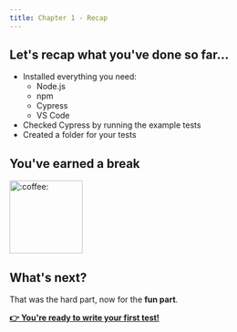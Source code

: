 ```yaml
---
title: Chapter 1 - Recap
---
```


## Let's recap what you've done so far...

- Installed everything you need:
  - Node.js
  - npm
  - Cypress
  - VS Code
- Checked Cypress by running the example tests
- Created a folder for your tests

## You've earned a break

<img class="emoji" title=":coffee:" alt=":coffee:" src="https://github.githubassets.com/images/icons/emoji/unicode/2615.png" height="128" width="128">

## What's next?

That was the hard part, now for the __fun part__.

__[:point_right: You're ready to write your first test!](../../c2/)__
